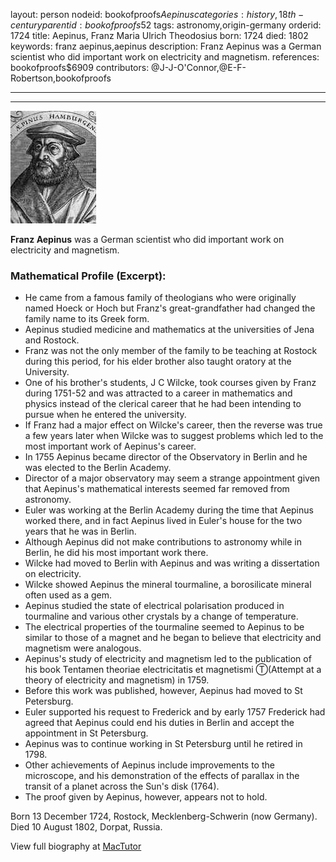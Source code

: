 layout: person
nodeid: bookofproofs$Aepinus
categories: history,18th-century
parentid: bookofproofs$52
tags: astronomy,origin-germany
orderid: 1724
title: Aepinus, Franz Maria Ulrich Theodosius
born: 1724
died: 1802
keywords: franz aepinus,aepinus
description: Franz Aepinus was a German scientist who did important work on electricity and magnetism.
references: bookofproofs$6909
contributors: @J-J-O'Connor,@E-F-Robertson,bookofproofs

---



---

![Aepinus.jpg](https://github.com/bookofproofs/bookofproofs.github.io/blob/main/_sources/_assets/images/portraits/Aepinus.jpg?raw=true)

**Franz Aepinus** was a German scientist who did important work on electricity and magnetism.

### Mathematical Profile (Excerpt):
* He came from a famous family of theologians who were originally named Hoeck or Hoch but Franz's great-grandfather had changed the family name to its Greek form.
* Aepinus studied medicine and mathematics at the universities of Jena and Rostock.
* Franz was not the only member of the family to be teaching at Rostock during this period, for his elder brother also taught oratory at the University.
* One of his brother's students, J C Wilcke, took courses given by Franz during 1751-52 and was attracted to a career in mathematics and physics instead of the clerical career that he had been intending to pursue when he entered the university.
* If Franz had a major effect on Wilcke's career, then the reverse was true a few years later when Wilcke was to suggest problems which led to the most important work of Aepinus's career.
* In 1755 Aepinus became director of the Observatory in Berlin and he was elected to the Berlin Academy.
* Director of a major observatory may seem a strange appointment given that Aepinus's mathematical interests seemed far removed from astronomy.
* Euler was working at the Berlin Academy during the time that Aepinus worked there, and in fact Aepinus lived in Euler's house for the two years that he was in Berlin.
* Although Aepinus did not make contributions to astronomy while in Berlin, he did his most important work there.
* Wilcke had moved to Berlin with Aepinus and was writing a dissertation on electricity.
* Wilcke showed Aepinus the mineral tourmaline, a borosilicate mineral often used as a gem.
* Aepinus studied the state of electrical polarisation produced in tourmaline and various other crystals by a change of temperature.
* The electrical properties of the tourmaline seemed to Aepinus to be similar to those of a magnet and he began to believe that electricity and magnetism were analogous.
* Aepinus's study of electricity and magnetism led to the publication of his book Tentamen theoriae electricitatis et magnetismi Ⓣ(Attempt at a theory of electricity and magnetism)  in 1759.
* Before this work was published, however, Aepinus had moved to St Petersburg.
* Euler supported his request to Frederick and by early 1757 Frederick had agreed that Aepinus could end his duties in Berlin and accept the appointment in St Petersburg.
* Aepinus was to continue working in St Petersburg until he retired in 1798.
* Other achievements of Aepinus include improvements to the microscope, and his demonstration of the effects of parallax in the transit of a planet across the Sun's disk (1764).
* The proof given by Aepinus, however, appears not to hold.

Born 13 December 1724, Rostock, Mecklenberg-Schwerin (now Germany). Died 10 August 1802, Dorpat, Russia.

View full biography at [MacTutor](https://mathshistory.st-andrews.ac.uk/Biographies/Aepinus/)
